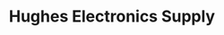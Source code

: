 ---
title: "Hughes Electronics Supply"
url: /paducah/hughes-electronics-supply/
shop: electronics
---
